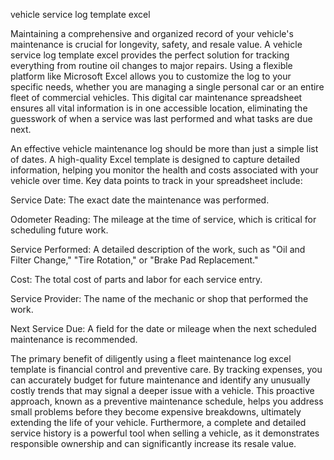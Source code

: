 vehicle service log template excel


Maintaining a comprehensive and organized record of your vehicle's maintenance is crucial for longevity, safety, and resale value. A vehicle service log template excel provides the perfect solution for tracking everything from routine oil changes to major repairs. Using a flexible platform like Microsoft Excel allows you to customize the log to your specific needs, whether you are managing a single personal car or an entire fleet of commercial vehicles. This digital car maintenance spreadsheet ensures all vital information is in one accessible location, eliminating the guesswork of when a service was last performed and what tasks are due next.



An effective vehicle maintenance log should be more than just a simple list of dates. A high-quality Excel template is designed to capture detailed information, helping you monitor the health and costs associated with your vehicle over time. Key data points to track in your spreadsheet include:



  
Service Date: The exact date the maintenance was performed.

  
Odometer Reading: The mileage at the time of service, which is critical for scheduling future work.

  
Service Performed: A detailed description of the work, such as \"Oil and Filter Change,\" \"Tire Rotation,\" or \"Brake Pad Replacement.\"

  
Cost: The total cost of parts and labor for each service entry.

  
Service Provider: The name of the mechanic or shop that performed the work.

  
Next Service Due: A field for the date or mileage when the next scheduled maintenance is recommended.





The primary benefit of diligently using a fleet maintenance log excel template is financial control and preventive care. By tracking expenses, you can accurately budget for future maintenance and identify any unusually costly trends that may signal a deeper issue with a vehicle. This proactive approach, known as a preventive maintenance schedule, helps you address small problems before they become expensive breakdowns, ultimately extending the life of your vehicle. Furthermore, a complete and detailed service history is a powerful tool when selling a vehicle, as it demonstrates responsible ownership and can significantly increase its resale value.
